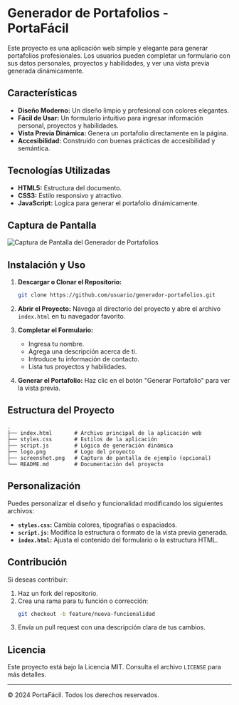 # Generador de Portafolios - PortaFácil

Este proyecto es una aplicación web simple y elegante para generar portafolios profesionales. Los usuarios pueden completar un formulario con sus datos personales, proyectos y habilidades, y ver una vista previa generada dinámicamente. 

## Características

- **Diseño Moderno:** Un diseño limpio y profesional con colores elegantes.
- **Fácil de Usar:** Un formulario intuitivo para ingresar información personal, proyectos y habilidades.
- **Vista Previa Dinámica:** Genera un portafolio directamente en la página.
- **Accesibilidad:** Construido con buenas prácticas de accesibilidad y semántica.

## Tecnologías Utilizadas

- **HTML5:** Estructura del documento.
- **CSS3:** Estilo responsivo y atractivo.
- **JavaScript:** Logíca para generar el portafolio dinámicamente.

## Captura de Pantalla

![Captura de Pantalla del Generador de Portafolios](screenshot.png)

## Instalación y Uso

1. **Descargar o Clonar el Repositorio:**
   ```bash
   git clone https://github.com/usuario/generador-portafolios.git
   ```

2. **Abrir el Proyecto:**
   Navega al directorio del proyecto y abre el archivo `index.html` en tu navegador favorito.

3. **Completar el Formulario:**
   - Ingresa tu nombre.
   - Agrega una descripción acerca de ti.
   - Introduce tu información de contacto.
   - Lista tus proyectos y habilidades.

4. **Generar el Portafolio:**
   Haz clic en el botón "Generar Portafolio" para ver la vista previa.

## Estructura del Proyecto

```
.
├── index.html       # Archivo principal de la aplicación web
├── styles.css       # Estilos de la aplicación
├── script.js        # Lógica de generación dinámica
├── logo.png         # Logo del proyecto
├── screenshot.png   # Captura de pantalla de ejemplo (opcional)
└── README.md        # Documentación del proyecto
```

## Personalización

Puedes personalizar el diseño y funcionalidad modificando los siguientes archivos:

- **`styles.css`:** Cambia colores, tipografías o espaciados.
- **`script.js`:** Modifica la estructura o formato de la vista previa generada.
- **`index.html`:** Ajusta el contenido del formulario o la estructura HTML.

## Contribución

Si deseas contribuir:

1. Haz un fork del repositorio.
2. Crea una rama para tu función o corrección:
   ```bash
   git checkout -b feature/nueva-funcionalidad
   ```
3. Envía un pull request con una descripción clara de tus cambios.

## Licencia

Este proyecto está bajo la Licencia MIT. Consulta el archivo `LICENSE` para más detalles.

---

© 2024 PortaFácil. Todos los derechos reservados.
